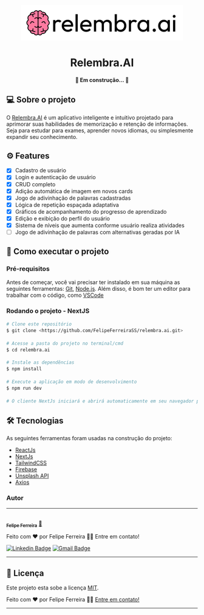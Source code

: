 <div align="center">
  <img src="./public/logoReadme.png" alt="Descrição da imagem">
</div>
<h1 align="center">Relembra.AI</h1>

<h4 align="center"> 
	🚧 Em construção...  🚧
</h4>

## 💻 Sobre o projeto

O [Relembra.AI](https://relembra-ai.vercel.app/) é um aplicativo inteligente e intuitivo projetado para aprimorar 
suas habilidades de memorização e retenção de informações. Seja para estudar para exames, 
aprender novos idiomas, ou simplesmente expandir seu conhecimento.

## ⚙️ Features

- [x] Cadastro de usuário
- [x] Login e autenticação de usuário
- [x] CRUD completo
- [x] Adição automática de imagem em novos cards
- [x] Jogo de adivinhação de palavras cadastradas
- [x] Lógica de repetição espaçada adaptativa
- [x] Gráficos de acompanhamento do progresso de aprendizado
- [x] Edição e exibição do perfil do usuário
- [x] Sistema de níveis que aumenta conforme usuário realiza atividades
- [ ] Jogo de adivinhação de palavras com alternativas geradas por IA

## 🚀 Como executar o projeto

### Pré-requisitos

Antes de começar, você vai precisar ter instalado em sua máquina as seguintes ferramentas:
[Git](https://git-scm.com), [Node.js](https://nodejs.org/en/). 
Além disso, é bom ter um editor para trabalhar com o código, como [VSCode](https://code.visualstudio.com/)

### Rodando o projeto - NextJS

```bash
# Clone este repositório
$ git clone <https://github.com/FelipeFerreiraSS/relembra.ai.git>

# Acesse a pasta do projeto no terminal/cmd
$ cd relembra.ai

# Instale as dependências
$ npm install

# Execute a aplicação em modo de desenvolvimento
$ npm run dev

# O cliente NextJs iniciará e abrirá automaticamente em seu navegador padrão em <http://localhost:3000>
````

## 🛠 Tecnologias

As seguintes ferramentas foram usadas na construção do projeto:

- [ReactJs](https://pt-br.reactjs.org/)
- [NextJs](https://nextjs.org/)
- [TailwindCSS](https://tailwindcss.com/)
- [Firebase](https://firebase.google.com/?hl=pt)
- [Unsplash API](https://unsplash.com/developers)
- [Axios](https://axios-http.com/ptbr/docs/intro)

### Autor
---

<a href="https://felipeferreira.dev.br/">
 <img style="border-radius: 50%;" src="https://github.com/FelipeFerreiraSS.png" width="100px;" alt=""/>
 <br />
 <sub><b>Felipe Ferreira</b></sub></a> <a href="https://felipeferreira.dev.br/" title="Dev Front-End">🚀</a>


Feito com ❤️ por Felipe Ferreira 👋🏽 Entre em contato!

[![Linkedin Badge](https://img.shields.io/badge/-FelipeFerreira-blue?style=flat-square&logo=Linkedin&logoColor=white&link=https://www.linkedin.com/in/felipeferreiradev/)](https://www.linkedin.com/in/felipeferreiradev/) 
[![Gmail Badge](https://img.shields.io/badge/-felipeferreirasilva.dev@gmail.com-c14438?style=flat-square&logo=Gmail&logoColor=white&link=mailto:felipeferreirasilva.dev@gmail.com)](mailto:felipeferreirasilva.dev@gmail.com)

---

## 📝 Licença

Este projeto esta sobe a licença [MIT](./LICENSE).

Feito com ❤️ por Felipe Ferreira 👋🏽 [Entre em contato!](https://www.linkedin.com/in/felipeferreiradev/)

---
